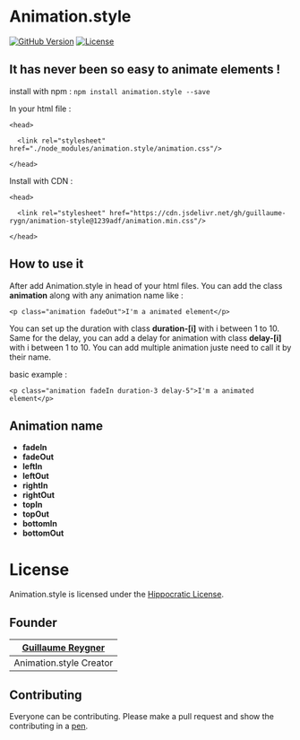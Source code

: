 # Animation.style

[![GitHub Version](https://img.shields.io/github/v/release/guillaume-rygn/animation-style.svg?style=for-the-badge)](https://github.com/guillaume-rygn/animation-style/releases) [![License](https://img.shields.io/badge/license-hippocratic%20license-orange.svg?longCache=true&style=for-the-badge)](https://github.com/animate-css/animate.css/blob/main/LICENSE)

## It has never been so easy to animate elements !

install with npm :
```npm install animation.style --save```

In your html file : 

```
<head>

  <link rel="stylesheet" href="./node_modules/animation.style/animation.css"/>

</head>
```

Install with CDN : 

```
<head>

  <link rel="stylesheet" href="https://cdn.jsdelivr.net/gh/guillaume-rygn/animation-style@1239adf/animation.min.css"/>

</head>
```

## How to use it 

After add Animation.style in head of your html files. You can add the class **animation** along with any animation name like :

```
<p class="animation fadeOut">I'm a animated element</p>
```

You can set up the duration with class **duration-[i]** with i between 1 to 10.
Same for the delay, you can add a delay for animation with class **delay-[i]** with i between 1 to 10.
You can add multiple animation juste need to call it by their name.

basic example : 

```
<p class="animation fadeIn duration-3 delay-5">I'm a animated element</p>
```


## Animation name

- **fadeIn**
- **fadeOut**
- **leftIn**
- **leftOut**
- **rightIn**
- **rightOut**
- **topIn**
- **topOut**
- **bottomIn**
- **bottomOut**


# License

Animation.style is licensed under the [Hippocratic License](http://firstdonoharm.dev).

## Founder

| [Guillaume Reygner](https://github.com/guillaume-rygn) |
| ----------- |
| Animation.style Creator | 


## Contributing

Everyone can be contributing. Please make a pull request and show the contributing in a [pen](https://codepen.io).



